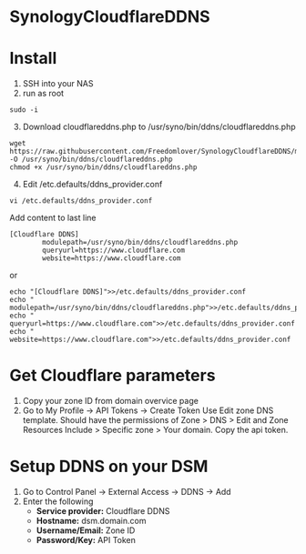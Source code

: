 # SynologyCloudflareDDNS

# Install
1. SSH into your NAS
2. run as root
```code
sudo -i
```
3. Download cloudflareddns.php to /usr/syno/bin/ddns/cloudflareddns.php

```code
wget https://raw.githubusercontent.com/Freedomlover/SynologyCloudflareDDNS/main/cloudflareddns.php -O /usr/syno/bin/ddns/cloudflareddns.php
chmod +x /usr/syno/bin/ddns/cloudflareddns.php
```

4. Edit /etc.defaults/ddns_provider.conf
```code
vi /etc.defaults/ddns_provider.conf
```
Add content to last line

```code
[Cloudflare DDNS]
        modulepath=/usr/syno/bin/ddns/cloudflareddns.php
        queryurl=https://www.cloudflare.com
        website=https://www.cloudflare.com
```
or
```code
echo "[Cloudflare DDNS]">>/etc.defaults/ddns_provider.conf
echo "        modulepath=/usr/syno/bin/ddns/cloudflareddns.php">>/etc.defaults/ddns_provider.conf
echo "        queryurl=https://www.cloudflare.com">>/etc.defaults/ddns_provider.conf
echo "        website=https://www.cloudflare.com">>/etc.defaults/ddns_provider.conf
```

# Get Cloudflare parameters
1. Copy your zone ID from domain overvice page
2. Go to My Profile -> API Tokens -> Create Token Use Edit zone DNS template.  Should have the permissions of Zone > DNS > Edit  and Zone Resources Include > Specific zone > Your domain. Copy the api token.

# Setup DDNS on your DSM
1. Go to Control Panel -> External Access -> DDNS -> Add
2. Enter the following
   - <b>Service provider:</b> Cloudflare DDNS
   - <b>Hostname:</b> dsm.domain.com
   - <b>Username/Email:</b> Zone ID
   - <b>Password/Key:</b> API Token
